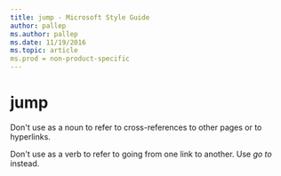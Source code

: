 ```yaml
---
title: jump - Microsoft Style Guide
author: pallep
ms.author: pallep
ms.date: 11/19/2016
ms.topic: article
ms.prod = non-product-specific
---
```


# jump

Don't use as a noun to refer to cross-references to other pages or to hyperlinks. 

Don't use as a verb to refer to going from one link to another. Use *go to* instead.
